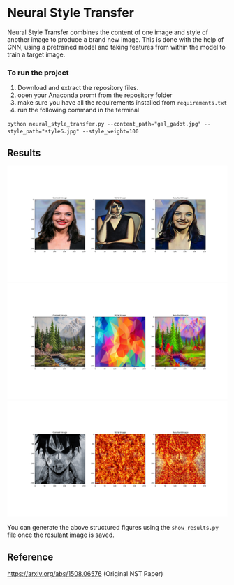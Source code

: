 # Neural Style Transfer

Neural Style Transfer combines the content of one image and style of another image to produce a brand new image. This is done with the help of CNN, using a pretrained model and taking features from within the model to train a target image.

### To run the project 
1. Download and extract the repository files.
2. open your Anaconda promt from the repository folder 
3. make sure you have all the requirements installed from `requirements.txt`
4. run the following command in the terminal

`python neural_style_transfer.py --content_path="gal_gadot.jpg" --style_path="style6.jpg" --style_weight=100`

## Results

![Image](results/Figure_2.png)
![Image](results/Figure_4.png)
![Image](results/Figure_5.png)

You can generate the above structured figures using the `show_results.py` file once the resulant image is saved.

## Reference
https://arxiv.org/abs/1508.06576 (Original NST Paper)





